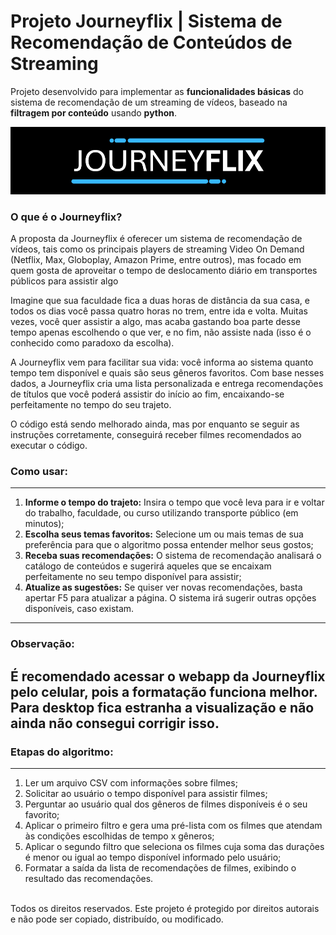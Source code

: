 # Projeto Journeyflix | Sistema de Recomendação de Conteúdos de Streaming
Projeto desenvolvido para implementar as **funcionalidades básicas** do sistema de recomendação de um streaming de vídeos, baseado na **filtragem por conteúdo** usando **python**.

![Logomarca Journeyflix](https://github.com/matheusrangelsa/webapp_journeyflix/blob/main/static/capa_journey-flix.png)

### **O que é o Journeyflix?**
A proposta da Journeyflix é oferecer um sistema de recomendação de vídeos, tais como os principais players de streaming Video On Demand (Netflix, Max, Globoplay, Amazon Prime, entre outros), mas focado em quem gosta de aproveitar o tempo de deslocamento diário em transportes públicos para assistir algo

Imagine que sua faculdade fica a duas horas de distância da sua casa, e todos os dias você passa quatro horas no trem, entre ida e volta. Muitas vezes, você quer assistir a algo, mas acaba gastando boa parte desse tempo apenas escolhendo o que ver, e no fim, não assiste nada (isso é o conhecido como paradoxo da escolha).

A Journeyflix vem para facilitar sua vida: você informa ao sistema quanto tempo tem disponível e quais são seus gêneros favoritos. Com base nesses dados, a Journeyflix cria uma lista personalizada e entrega recomendações de títulos que você poderá assistir do início ao fim, encaixando-se perfeitamente no tempo do seu trajeto.

O código está sendo melhorado ainda, mas por enquanto se seguir as instruções corretamente, conseguirá receber filmes recomendados ao executar o código.

### **Como usar:**
---
   1.  **Informe o tempo do trajeto:** Insira o tempo que você leva para ir e voltar do trabalho, faculdade, ou curso utilizando transporte público (em minutos);
   2.  **Escolha seus temas favoritos:** Selecione um ou mais temas de sua preferência para que o algoritmo possa entender melhor seus gostos;
   3.  **Receba suas recomendações:** O sistema de recomendação analisará o catálogo de conteúdos e sugerirá aqueles que se encaixam perfeitamente no seu tempo disponível para assistir;
   4.  **Atualize as sugestões:** Se quiser ver novas recomendações, basta apertar F5 para atualizar a página. O sistema irá sugerir outras opções disponíveis, caso existam.

---
### **Observação:**
É recomendado acessar o webapp da Journeyflix pelo celular, pois a formatação funciona melhor. Para desktop fica estranha a visualização e não ainda não consegui corrigir isso.
---

### **Etapas do algoritmo:**
---
   1.  Ler um arquivo CSV com informações sobre filmes;
   2.  Solicitar ao usuário o tempo disponível para assistir filmes;
   3.  Perguntar ao usuário qual dos gêneros de filmes disponíveis é o seu favorito;
   4.  Aplicar o primeiro filtro e gera uma pré-lista com os filmes que atendam às condições escolhidas de tempo x gêneros;
   5.  Aplicar o segundo filtro que seleciona os filmes cuja soma das durações é menor ou igual ao tempo disponível informado pelo usuário;
   6.  Formatar a saída da lista de recomendações de filmes, exibindo o resultado das recomendações.
<br><br>

Todos os direitos reservados. Este projeto é protegido por direitos autorais e não pode ser copiado, distribuído, ou modificado.
